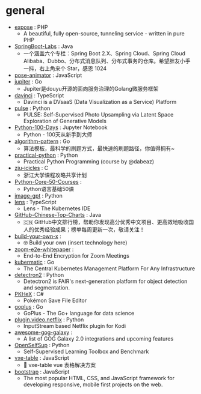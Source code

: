 # general
- [expose](https://github.com/beyondcode/expose) : PHP
  - A beautiful, fully open-source, tunneling service - written in pure PHP
- [SpringBoot-Labs](https://github.com/YunaiV/SpringBoot-Labs) : Java
  - 一个涵盖六个专栏：Spring Boot 2.X、Spring Cloud、Spring Cloud Alibaba、Dubbo、分布式消息队列、分布式事务的仓库。希望胖友小手一抖，右上角来个 Star，感恩 1024
- [pose-animator](https://github.com/yemount/pose-animator) : JavaScript
- [jupiter](https://github.com/douyu/jupiter) : Go
  - Jupiter是douyu开源的面向服务治理的Golang微服务框架
- [davinci](https://github.com/edp963/davinci) : TypeScript
  - Davinci is a DVsaaS (Data Visualization as a Service) Platform
- [pulse](https://github.com/adamian98/pulse) : Python
  - PULSE: Self-Supervised Photo Upsampling via Latent Space Exploration of Generative Models
- [Python-100-Days](https://github.com/jackfrued/Python-100-Days) : Jupyter Notebook
  - Python - 100天从新手到大师
- [algorithm-pattern](https://github.com/greyireland/algorithm-pattern) : Go
  - 算法模板，最科学的刷题方式，最快速的刷题路径，你值得拥有~
- [practical-python](https://github.com/dabeaz-course/practical-python) : Python
  - Practical Python Programming (course by @dabeaz)
- [zju-icicles](https://github.com/QSCTech/zju-icicles) : C
  - 浙江大学课程攻略共享计划
- [Python-Core-50-Courses](https://github.com/jackfrued/Python-Core-50-Courses) : 
  - Python语言基础50课
- [image-gpt](https://github.com/openai/image-gpt) : Python
- [lens](https://github.com/lensapp/lens) : TypeScript
  - Lens - The Kubernetes IDE
- [GitHub-Chinese-Top-Charts](https://github.com/kon9chunkit/GitHub-Chinese-Top-Charts) : Java
  - 🇨🇳 GitHub中文排行榜，帮助你发现高分优秀中文项目、更高效地吸收国人的优秀经验成果；榜单每周更新一次，敬请关注！
- [build-your-own-x](https://github.com/danistefanovic/build-your-own-x) : 
  - 🤓 Build your own (insert technology here)
- [zoom-e2e-whitepaper](https://github.com/zoom/zoom-e2e-whitepaper) : 
  - End-to-End Encryption for Zoom Meetings
- [kubermatic](https://github.com/kubermatic/kubermatic) : Go
  - The Central Kubernetes Management Platform For Any Infrastructure
- [detectron2](https://github.com/facebookresearch/detectron2) : Python
  - Detectron2 is FAIR's next-generation platform for object detection and segmentation.
- [PKHeX](https://github.com/kwsch/PKHeX) : C#
  - Pokémon Save File Editor
- [goplus](https://github.com/qiniu/goplus) : Go
  - GoPlus - The Go+ language for data science
- [plugin.video.netflix](https://github.com/CastagnaIT/plugin.video.netflix) : Python
  - InputStream based Netflix plugin for Kodi
- [awesome-gog-galaxy](https://github.com/Mixaill/awesome-gog-galaxy) : 
  - A list of GOG Galaxy 2.0 integrations and upcoming features
- [OpenSelfSup](https://github.com/open-mmlab/OpenSelfSup) : Python
  - Self-Supervised Learning Toolbox and Benchmark
- [vxe-table](https://github.com/xuliangzhan/vxe-table) : JavaScript
  - 🐬 vxe-table vue 表格解决方案
- [bootstrap](https://github.com/twbs/bootstrap) : JavaScript
  - The most popular HTML, CSS, and JavaScript framework for developing responsive, mobile first projects on the web.
